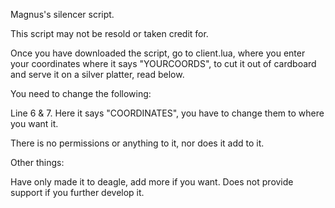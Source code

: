 Magnus's silencer script.

This script may not be resold or taken credit for.

Once you have downloaded the script, go to client.lua, where you enter your coordinates where it says "YOURCOORDS", to cut it out of cardboard and serve it on a silver platter, read below.

You need to change the following:

Line 6 & 7. Here it says "COORDINATES", you have to change them to where you want it.

There is no permissions or anything to it, nor does it add to it.


Other things:

Have only made it to deagle, add more if you want. Does not provide support if you further develop it.
